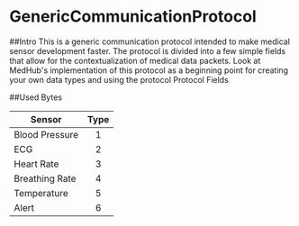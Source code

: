 # GenericCommunicationProtocol
##Intro
This is a generic communication protocol intended to make medical sensor development faster. The protocol is divided into a few simple fields that allow for the contextualization of medical data packets. Look at MedHub's implementation of this protocol as a beginning point for creating your own data types and using the protocol
	Protocol Fields


##Used Bytes

| Sensor        | Type           
| ------------- |:-------------:|
| Blood Pressure      | 1 |
| ECG      | 2      |
| Heart Rate | 3      |
| Breathing Rate | 4      |
| Temperature | 5      |
| Alert | 6      |
